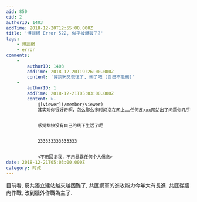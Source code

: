 ```yaml
---
aid: 850
cid: 2
authorID: 1403
addTime: 2018-12-20T12:55:00.000Z
title: '博談網 Error 522, 似乎被爆破了?'
tags:
    - 博談網
    - error
comments:
    -
        authorID: 1403
        addTime: 2018-12-20T19:26:00.000Z
        content: '博談網又恢復了, 刪了吧 (自己不能刪)'
    -
        authorID: 1
        addTime: 2018-12-21T05:03:00.000Z
        content: >-
            @[viewer](/member/viewer)
            其实对你很好奇啊，怎么那么多时间泡在网上……任何反xxx网站出了问题你几乎都第一时间能get到。


            感觉都快没有自己的线下生活了呢


            233333333333333


            <不用回复我，不用暴露任何个人信息>
date: 2018-12-21T05:03:00.000Z
category: 时政
---
```


目前看, 反共獨立建站越來越困難了, 共匪網軍的進攻能力今年大有長進. 共匪從牆內作戰, 改到牆外作戰為主了.

